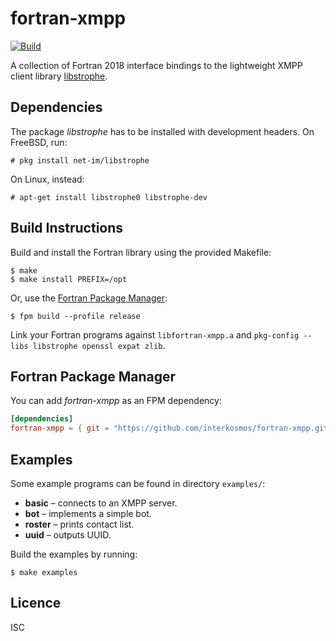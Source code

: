 # fortran-xmpp

[![Build](https://github.com/interkosmos/fortran-xmpp/actions/workflows/build.yml/badge.svg)](https://github.com/interkosmos/fortran-xmpp/actions/workflows/build.yml)

A collection of Fortran 2018 interface bindings to the lightweight XMPP client
library [libstrophe](http://strophe.im/libstrophe/).

## Dependencies

The package _libstrophe_ has to be installed with development headers. On
FreeBSD, run:

```
# pkg install net-im/libstrophe
```

On Linux, instead:

```
# apt-get install libstrophe0 libstrophe-dev
```

## Build Instructions

Build and install the Fortran library using the provided Makefile:

```
$ make
$ make install PREFIX=/opt
```

Or, use the [Fortran Package Manager](https://github.com/fortran-lang/fpm):

```
$ fpm build --profile release
```

Link your Fortran programs against `libfortran-xmpp.a` and
`pkg-config --libs libstrophe openssl expat zlib`.

## Fortran Package Manager

You can add *fortran-xmpp* as an FPM dependency:

```toml
[dependencies]
fortran-xmpp = { git = "https://github.com/interkosmos/fortran-xmpp.git" }
```

## Examples

Some example programs can be found in directory `examples/`:

* **basic** – connects to an XMPP server.
* **bot** – implements a simple bot.
* **roster** – prints contact list.
* **uuid** – outputs UUID.

Build the examples by running:

```
$ make examples
```

## Licence

ISC
